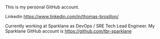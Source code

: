 This is my personal GitHub account.

Linkedin https://www.linkedin.com/in/thomas-brosillon/

Currently working at Sparklane as DevOps / SRE Tech Lead Engineer. My Sparklane GitHub account is https://github.com/tbr-sparklane
